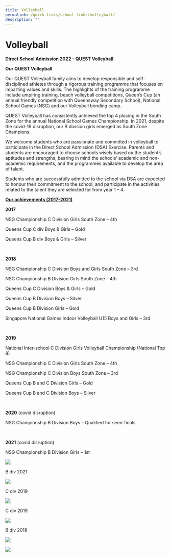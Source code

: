 ```yaml
---
title: Volleyball
permalink: /quick-links/school-links/volleyball/
description: ""
---
```

Volleyball
==========

**Direct School Admission 2022 – QUEST Volleyball**

**Our QUEST Volleyball**

Our QUEST Volleyball family aims to develop responsible and self-disciplined athletes through a rigorous training programme that focuses on imparting values and skills. The highlights of the training programme include umpiring training, beach volleyball competitions, Queen’s Cup (an annual friendly competition with Queensway Secondary School), National School Games (NSG) and our Volleyball bonding camp.

QUEST Volleyball has consistently achieved the top 4 placing in the South Zone for the annual National School Games Championship. In 2021, despite the covid-19 disruption, our B division girls emerged as South Zone Champions.

We welcome students who are passionate and committed in volleyball to participate in the Direct School Admission (DSA) Exercise. Parents and students are encouraged to choose schools wisely based on the student’s aptitudes and strengths, bearing in mind the schools’ academic and non-academic requirements, and the programmes available to develop the area of talent.

Students who are successfully admitted to the school via DSA are expected to honour their commitment to the school, and participate in the activities related to the talent they are selected for from year 1 – 4.

**<u>Our achievements (2017-2021)</u>**

**2017**

NSG Championship C Division Girls South Zone – 4th 

Queens Cup C div Boys & Girls – Gold

Queens Cup B div Boys & Girls – Silver

<br>

**2018**

NSG Championship C Division Boys and Girls South Zone – 3rd

NSG Championship B Division Girls South Zone – 4th 

Queens Cup C Division Boys & Girls – Gold

Queens Cup B Division Boys – Silver

Queens Cup B Division Girls – Gold

Singapore National Games Indoor Volleyball U15 Boys and Girls – 3rd

<br>

**2019**

National Inter-school C Division Girls Volleyball Championship (National Top 8)

NSG Championship C Division Girls South Zone – 4th 

NSG Championship C Division Boys South Zone – 3rd

Queens Cup B and C Division Girls – Gold

Queens Cup B and C Division Boys – Silver

<br>

**2020** (covid disruption)

NSG Championship B Division Boys – Qualified for semi-finals

<br>

**2021** (covid disruption)

NSG Championship B Division Girls – 1st


![](/images/School%20Links/VB1.jpg)

B div 2021


![](/images/School%20Links/VB2.jpg)

C div 2019

![](/images/School%20Links/VB3.jpg)


C div 2019


![](/images/School%20Links/VB4.jpg)


B div 2018



![](/images/School%20Links/VB5.jpg)

![](/images/School%20Links/VB6.jpg)